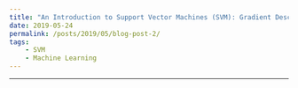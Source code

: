 ```yaml
---
title: "An Introduction to Support Vector Machines (SVM): Gradient Descent Solution"
date: 2019-05-24
permalink: /posts/2019/05/blog-post-2/
tags:
    - SVM
    - Machine Learning
---
```








------